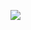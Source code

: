 ![](https://github.com/mmgustafson/RowONE/blob/master/RowOne%20Business%20Model%20Canvas%20500.png)
